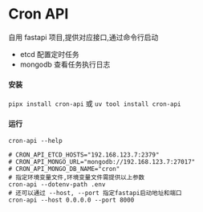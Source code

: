 # Cron API

自用 fastapi 项目,提供对应接口,通过命令行启动

-   etcd 配置定时任务
-   mongodb 查看任务执行日志

#### 安装

`pipx install cron-api` 或 `uv tool install cron-api`

#### 运行

`cron-api --help`

```shell
# CRON_API_ETCD_HOSTS="192.168.123.7:2379"
# CRON_API_MONGO_URL="mongodb://192.168.123.7:27017"
# CRON_API_MONGO_DB_NAME="cron"
# 指定环境变量文件,环境变量文件需提供以上参数
cron-api --dotenv-path .env
# 还可以通过 --host, --port 指定fastapi启动地址和端口
cron-api --host 0.0.0.0 --port 8000
```

